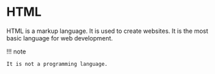 # HTML

HTML is a markup language. It is used to create websites. It is the most basic language for web development.

!!! note

    It is not a programming language.
